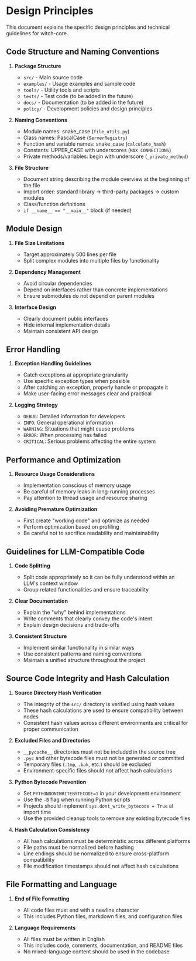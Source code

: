 # Design Principles

This document explains the specific design principles and technical guidelines for witch-core.

## Code Structure and Naming Conventions

1. **Package Structure**
   - `src/` - Main source code
   - `examples/` - Usage examples and sample code
   - `tools/` - Utility tools and scripts
   - `tests/` - Test code (to be added in the future)
   - `docs/` - Documentation (to be added in the future)
   - `policy/` - Development policies and design principles

2. **Naming Conventions**
   - Module names: snake_case (`file_utils.py`)
   - Class names: PascalCase (`ServerRegistry`)
   - Function and variable names: snake_case (`calculate_hash`)
   - Constants: UPPER_CASE with underscores (`MAX_CONNECTIONS`)
   - Private methods/variables: begin with underscore (`_private_method`)

3. **File Structure**
   - Document string describing the module overview at the beginning of the file
   - Import order: standard library → third-party packages → custom modules
   - Class/function definitions
   - `if __name__ == "__main__"` block (if needed)

## Module Design

1. **File Size Limitations**
   - Target approximately 500 lines per file
   - Split complex modules into multiple files by functionality

2. **Dependency Management**
   - Avoid circular dependencies
   - Depend on interfaces rather than concrete implementations
   - Ensure submodules do not depend on parent modules

3. **Interface Design**
   - Clearly document public interfaces
   - Hide internal implementation details
   - Maintain consistent API design

## Error Handling

1. **Exception Handling Guidelines**
   - Catch exceptions at appropriate granularity
   - Use specific exception types when possible
   - After catching an exception, properly handle or propagate it
   - Make user-facing error messages clear and practical

2. **Logging Strategy**
   - `DEBUG`: Detailed information for developers
   - `INFO`: General operational information
   - `WARNING`: Situations that might cause problems
   - `ERROR`: When processing has failed
   - `CRITICAL`: Serious problems affecting the entire system

## Performance and Optimization

1. **Resource Usage Considerations**
   - Implementation conscious of memory usage
   - Be careful of memory leaks in long-running processes
   - Pay attention to thread usage and resource sharing

2. **Avoiding Premature Optimization**
   - First create "working code" and optimize as needed
   - Perform optimization based on profiling
   - Be careful not to sacrifice readability and maintainability

## Guidelines for LLM-Compatible Code

1. **Code Splitting**
   - Split code appropriately so it can be fully understood within an LLM's context window
   - Group related functionalities and ensure traceability

2. **Clear Documentation**
   - Explain the "why" behind implementations
   - Write comments that clearly convey the code's intent
   - Explain design decisions and trade-offs

3. **Consistent Structure**
   - Implement similar functionality in similar ways
   - Use consistent patterns and naming conventions
   - Maintain a unified structure throughout the project

## Source Code Integrity and Hash Calculation

1. **Source Directory Hash Verification**
   - The integrity of the `src/` directory is verified using hash values
   - These hash calculations are used to ensure compatibility between nodes
   - Consistent hash values across different environments are critical for proper communication

2. **Excluded Files and Directories**
   - `__pycache__` directories must not be included in the source tree
   - `.pyc` and other bytecode files must not be generated or committed
   - Temporary files (`.tmp`, `.bak`, etc.) should be excluded
   - Environment-specific files should not affect hash calculations

3. **Python Bytecode Prevention**
   - Set `PYTHONDONTWRITEBYTECODE=1` in your development environment
   - Use the `-B` flag when running Python scripts
   - Projects should implement `sys.dont_write_bytecode = True` at import time
   - Use the provided cleanup tools to remove any existing bytecode files

4. **Hash Calculation Consistency**
   - All hash calculations must be deterministic across different platforms
   - File paths must be normalized before hashing
   - Line endings should be normalized to ensure cross-platform compatibility
   - File modification timestamps should not affect hash calculations

## File Formatting and Language

1. **End of File Formatting**
   - All code files must end with a newline character
   - This includes Python files, markdown files, and configuration files

2. **Language Requirements**
   - All files must be written in English
   - This includes code, comments, documentation, and README files
   - No mixed-language content should be used in the codebase